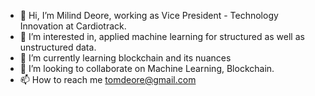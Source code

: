 - 👋 Hi, I’m Milind Deore, working as Vice President - Technology Innovation at Cardiotrack.
- 👀 I’m interested in, applied machine learning for structured as well as unstructured data.
- 🌱 I’m currently learning blockchain and its nuances
- 💞️ I’m looking to collaborate on Machine Learning, Blockchain.
- 📫 How to reach me tomdeore@gmail.com

<!---
milinddeore/milinddeore is a ✨ special ✨ repository because its `README.md` (this file) appears on your GitHub profile.
You can click the Preview link to take a look at your changes.
--->
